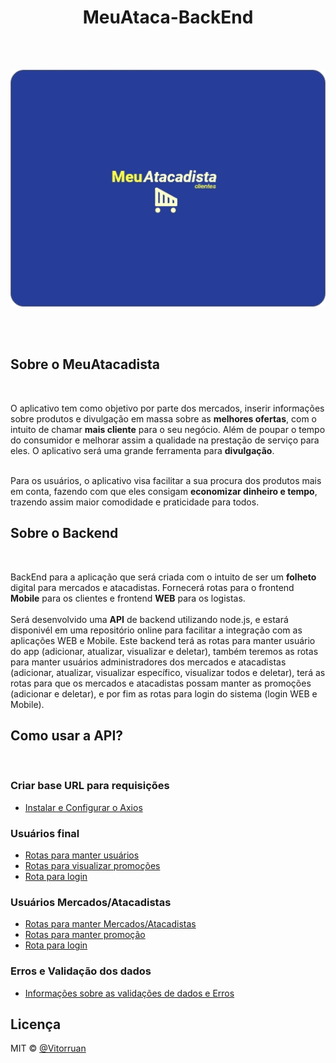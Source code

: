<div align="center">
  <h1>MeuAtaca-BackEnd</h1>
</div>
</br>
</br>

<p align="center">  
  <img src="https://github.com/vitorruann/MeuAtaca-BackEnd/blob/master/images/LogoFundoAzuk.jpg"/>
</p>
</br>
</br>

## Sobre o MeuAtacadista
</br>

O aplicativo tem como objetivo por parte dos mercados, inserir informações sobre produtos e divulgação em massa sobre as **melhores ofertas**, com o intuito de chamar **mais cliente** para o seu negócio. Além de poupar o tempo do consumidor e melhorar assim a qualidade na prestação de serviço para eles. O aplicativo será uma grande ferramenta para **divulgação**.
</br>
</br>

Para os usuários, o aplicativo visa facilitar a sua procura dos produtos mais em conta, fazendo com que eles consigam **economizar dinheiro e tempo**, trazendo assim maior comodidade e praticidade para todos.

## Sobre o Backend
</br>

BackEnd para a aplicação que será criada com o intuito de ser um **folheto** digital para mercados e atacadistas. Fornecerá rotas para o frontend **Mobile** para os clientes e frontend **WEB** para os logistas.
</br>
</br>
Será desenvolvido uma **API** de backend utilizando node.js, e estará disponivél em uma repositório online para facilitar a integração com as aplicações WEB e Mobile. Este backend terá as rotas para manter usuário do app (adicionar, atualizar, visualizar e deletar), também teremos as rotas para manter usuários administradores dos mercados e atacadistas (adicionar, atualizar, visualizar específico, visualizar todos e deletar), terá as rotas para que os mercados e atacadistas possam manter as promoções (adicionar e deletar), e por fim as rotas para login do sistema (login WEB e Mobile).

## Como usar a API?
</br>

### Criar base URL para requisições
* [Instalar e Configurar o Axios](Info/axios/README.MD)

### Usuários final
* [Rotas para manter usuários](Info/userCustomer/README.md)
* [Rotas para visualizar promoções](Info/promotion/README.md)
* [Rota para login](Info/login/userLogin/README.md)

### Usuários Mercados/Atacadistas
* [Rotas para manter Mercados/Atacadistas](Info/userMarket/README.md)
* [Rotas para manter promoção](Info/promotion/README.md)
* [Rota para login](Info/login/marketLogin/README.md)

### Erros e Validação dos dados
* [Informações sobre as validações de dados e Erros](Info/erros/README.MD)

## Licença
MIT © [@Vitorruan](https://github.com/vitorruann)
